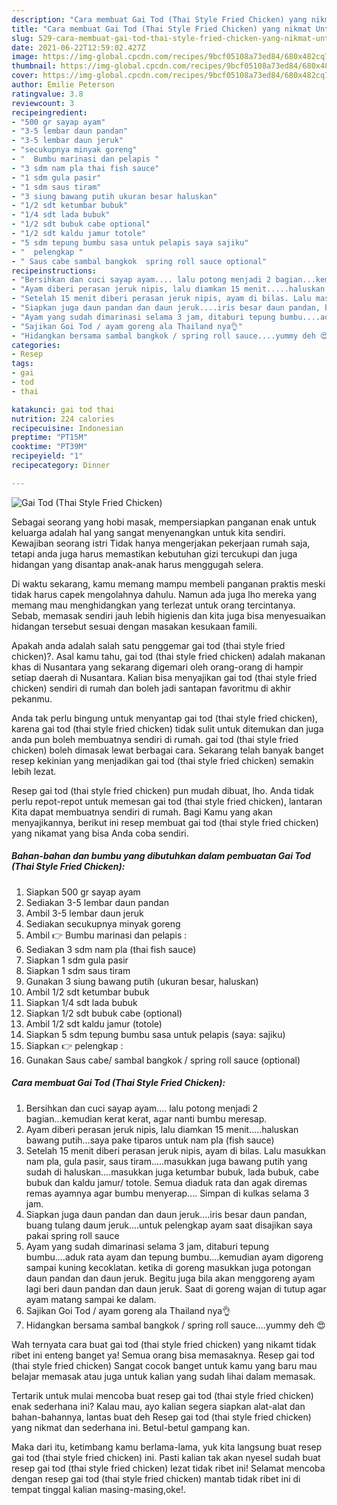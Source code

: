 ```yaml
---
description: "Cara membuat Gai Tod (Thai Style Fried Chicken) yang nikmat Untuk Jualan"
title: "Cara membuat Gai Tod (Thai Style Fried Chicken) yang nikmat Untuk Jualan"
slug: 529-cara-membuat-gai-tod-thai-style-fried-chicken-yang-nikmat-untuk-jualan
date: 2021-06-22T12:59:02.427Z
image: https://img-global.cpcdn.com/recipes/9bcf05108a73ed84/680x482cq70/gai-tod-thai-style-fried-chicken-foto-resep-utama.jpg
thumbnail: https://img-global.cpcdn.com/recipes/9bcf05108a73ed84/680x482cq70/gai-tod-thai-style-fried-chicken-foto-resep-utama.jpg
cover: https://img-global.cpcdn.com/recipes/9bcf05108a73ed84/680x482cq70/gai-tod-thai-style-fried-chicken-foto-resep-utama.jpg
author: Emilie Peterson
ratingvalue: 3.8
reviewcount: 3
recipeingredient:
- "500 gr sayap ayam"
- "3-5 lembar daun pandan"
- "3-5 lembar daun jeruk"
- "secukupnya minyak goreng"
- "  Bumbu marinasi dan pelapis "
- "3 sdm nam pla thai fish sauce"
- "1 sdm gula pasir"
- "1 sdm saus tiram"
- "3 siung bawang putih ukuran besar haluskan"
- "1/2 sdt ketumbar bubuk"
- "1/4 sdt lada bubuk"
- "1/2 sdt bubuk cabe optional"
- "1/2 sdt kaldu jamur totole"
- "5 sdm tepung bumbu sasa untuk pelapis saya sajiku"
- "  pelengkap "
- " Saus cabe sambal bangkok  spring roll sauce optional"
recipeinstructions:
- "Bersihkan dan cuci sayap ayam.... lalu potong menjadi 2 bagian...kemudian kerat kerat, agar nanti bumbu meresap."
- "Ayam diberi perasan jeruk nipis, lalu diamkan 15 menit.....haluskan bawang putih...saya pake tiparos untuk nam pla (fish sauce)"
- "Setelah 15 menit diberi perasan jeruk nipis, ayam di bilas. Lalu masukkan nam pla, gula pasir, saus tiram.....masukkan juga bawang putih yang sudah di haluskan....masukkan juga ketumbar bubuk, lada bubuk, cabe bubuk dan kaldu jamur/ totole. Semua diaduk rata dan agak diremas remas ayamnya agar bumbu menyerap.... Simpan di kulkas selama 3 jam."
- "Siapkan juga daun pandan dan daun jeruk....iris besar daun pandan, buang tulang daum jeruk....untuk pelengkap ayam saat disajikan saya pakai spring roll sauce"
- "Ayam yang sudah dimarinasi selama 3 jam, ditaburi tepung bumbu....aduk rata ayam dan tepung bumbu....kemudian ayam digoreng sampai kuning kecoklatan. ketika di goreng masukkan juga potongan daun pandan dan daun jeruk. Begitu juga bila akan menggoreng ayam lagi beri daun pandan dan daun jeruk. Saat di goreng wajan di tutup agar ayam matang sampai ke dalam."
- "Sajikan Goi Tod / ayam goreng ala Thailand nya👌"
- "Hidangkan bersama sambal bangkok / spring roll sauce....yummy deh 😍"
categories:
- Resep
tags:
- gai
- tod
- thai

katakunci: gai tod thai 
nutrition: 224 calories
recipecuisine: Indonesian
preptime: "PT15M"
cooktime: "PT39M"
recipeyield: "1"
recipecategory: Dinner

---
```



![Gai Tod (Thai Style Fried Chicken)](https://img-global.cpcdn.com/recipes/9bcf05108a73ed84/680x482cq70/gai-tod-thai-style-fried-chicken-foto-resep-utama.jpg)

Sebagai seorang yang hobi masak, mempersiapkan panganan enak untuk keluarga adalah hal yang sangat menyenangkan untuk kita sendiri. Kewajiban seorang istri Tidak hanya mengerjakan pekerjaan rumah saja, tetapi anda juga harus memastikan kebutuhan gizi tercukupi dan juga hidangan yang disantap anak-anak harus menggugah selera.

Di waktu  sekarang, kamu memang mampu membeli panganan praktis meski tidak harus capek mengolahnya dahulu. Namun ada juga lho mereka yang memang mau menghidangkan yang terlezat untuk orang tercintanya. Sebab, memasak sendiri jauh lebih higienis dan kita juga bisa menyesuaikan hidangan tersebut sesuai dengan masakan kesukaan famili. 



Apakah anda adalah salah satu penggemar gai tod (thai style fried chicken)?. Asal kamu tahu, gai tod (thai style fried chicken) adalah makanan khas di Nusantara yang sekarang digemari oleh orang-orang di hampir setiap daerah di Nusantara. Kalian bisa menyajikan gai tod (thai style fried chicken) sendiri di rumah dan boleh jadi santapan favoritmu di akhir pekanmu.

Anda tak perlu bingung untuk menyantap gai tod (thai style fried chicken), karena gai tod (thai style fried chicken) tidak sulit untuk ditemukan dan juga anda pun boleh membuatnya sendiri di rumah. gai tod (thai style fried chicken) boleh dimasak lewat berbagai cara. Sekarang telah banyak banget resep kekinian yang menjadikan gai tod (thai style fried chicken) semakin lebih lezat.

Resep gai tod (thai style fried chicken) pun mudah dibuat, lho. Anda tidak perlu repot-repot untuk memesan gai tod (thai style fried chicken), lantaran Kita dapat membuatnya sendiri di rumah. Bagi Kamu yang akan menyajikannya, berikut ini resep membuat gai tod (thai style fried chicken) yang nikamat yang bisa Anda coba sendiri.

<!--inarticleads1-->

##### Bahan-bahan dan bumbu yang dibutuhkan dalam pembuatan Gai Tod (Thai Style Fried Chicken):

1. Siapkan 500 gr sayap ayam
1. Sediakan 3-5 lembar daun pandan
1. Ambil 3-5 lembar daun jeruk
1. Sediakan secukupnya minyak goreng
1. Ambil  👉 Bumbu marinasi dan pelapis :
1. Sediakan 3 sdm nam pla (thai fish sauce)
1. Siapkan 1 sdm gula pasir
1. Siapkan 1 sdm saus tiram
1. Gunakan 3 siung bawang putih (ukuran besar, haluskan)
1. Ambil 1/2 sdt ketumbar bubuk
1. Siapkan 1/4 sdt lada bubuk
1. Siapkan 1/2 sdt bubuk cabe (optional)
1. Ambil 1/2 sdt kaldu jamur (totole)
1. Siapkan 5 sdm tepung bumbu sasa untuk pelapis (saya: sajiku)
1. Siapkan  👉 pelengkap :
1. Gunakan  Saus cabe/ sambal bangkok / spring roll sauce (optional)




<!--inarticleads2-->

##### Cara membuat Gai Tod (Thai Style Fried Chicken):

1. Bersihkan dan cuci sayap ayam.... lalu potong menjadi 2 bagian...kemudian kerat kerat, agar nanti bumbu meresap.
1. Ayam diberi perasan jeruk nipis, lalu diamkan 15 menit.....haluskan bawang putih...saya pake tiparos untuk nam pla (fish sauce)
1. Setelah 15 menit diberi perasan jeruk nipis, ayam di bilas. Lalu masukkan nam pla, gula pasir, saus tiram.....masukkan juga bawang putih yang sudah di haluskan....masukkan juga ketumbar bubuk, lada bubuk, cabe bubuk dan kaldu jamur/ totole. Semua diaduk rata dan agak diremas remas ayamnya agar bumbu menyerap.... Simpan di kulkas selama 3 jam.
1. Siapkan juga daun pandan dan daun jeruk....iris besar daun pandan, buang tulang daum jeruk....untuk pelengkap ayam saat disajikan saya pakai spring roll sauce
1. Ayam yang sudah dimarinasi selama 3 jam, ditaburi tepung bumbu....aduk rata ayam dan tepung bumbu....kemudian ayam digoreng sampai kuning kecoklatan. ketika di goreng masukkan juga potongan daun pandan dan daun jeruk. Begitu juga bila akan menggoreng ayam lagi beri daun pandan dan daun jeruk. Saat di goreng wajan di tutup agar ayam matang sampai ke dalam.
1. Sajikan Goi Tod / ayam goreng ala Thailand nya👌
1. Hidangkan bersama sambal bangkok / spring roll sauce....yummy deh 😍




Wah ternyata cara buat gai tod (thai style fried chicken) yang nikamt tidak ribet ini enteng banget ya! Semua orang bisa memasaknya. Resep gai tod (thai style fried chicken) Sangat cocok banget untuk kamu yang baru mau belajar memasak atau juga untuk kalian yang sudah lihai dalam memasak.

Tertarik untuk mulai mencoba buat resep gai tod (thai style fried chicken) enak sederhana ini? Kalau mau, ayo kalian segera siapkan alat-alat dan bahan-bahannya, lantas buat deh Resep gai tod (thai style fried chicken) yang nikmat dan sederhana ini. Betul-betul gampang kan. 

Maka dari itu, ketimbang kamu berlama-lama, yuk kita langsung buat resep gai tod (thai style fried chicken) ini. Pasti kalian tak akan nyesel sudah buat resep gai tod (thai style fried chicken) lezat tidak ribet ini! Selamat mencoba dengan resep gai tod (thai style fried chicken) mantab tidak ribet ini di tempat tinggal kalian masing-masing,oke!.

